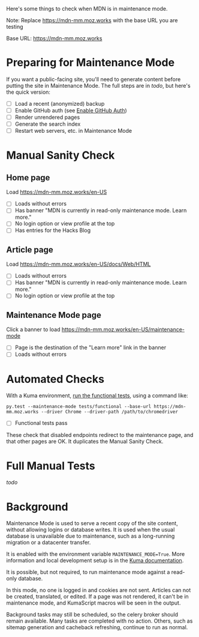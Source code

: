 Here's some things to check when MDN is in maintenance mode.

Note: Replace https://mdn-mm.moz.works with the base URL you are testing

Base URL: https://mdn-mm.moz.works

# Preparing for Maintenance Mode

If you want a public-facing site, you'll need to generate
content before putting the site in Maintenance Mode. The
full steps are in *todo*, but here's the quick version:

* [ ] Load a recent (anonymized) backup
* [ ] Enable GitHub auth (see [Enable GitHub Auth](https://kuma.readthedocs.io/en/latest/installation.html#enable-github-auth-optional))
* [ ] Render unrendered pages
* [ ] Generate the search index
* [ ] Restart web servers, etc. in Maintenance Mode

# Manual Sanity Check

## Home page

Load https://mdn-mm.moz.works/en-US

* [ ] Loads without errors
* [ ] Has banner "MDN is currently in read-only maintenance mode. Learn more."
* [ ] No login option or view profile at the top
* [ ] Has entries for the Hacks Blog

## Article page

Load https://mdn-mm.moz.works/en-US/docs/Web/HTML

* [ ] Loads without errors
* [ ] Has banner "MDN is currently in read-only maintenance mode. Learn more."
* [ ] No login option or view profile at the top

## Maintenance Mode page

Click a banner to load https://mdn-mm.moz.works/en-US/maintenance-mode

* [ ] Page is the destination of the "Learn more" link in the banner
* [ ] Loads without errors

# Automated Checks

With a Kuma environment,
[run the functional tests](https://kuma.readthedocs.io/en/latest/tests-ui.html),
using a command like:

```
py.test --maintenance-mode tests/functional --base-url https://mdn-mm.moz.works --driver Chrome --driver-path /path/to/chromedriver
```

* [ ] Functional tests pass

These check that disabled endpoints redirect to the maintenance page, and that
other pages are OK. It duplicates the Manual Sanity Check.

# Full Manual Tests

*todo*

# Background

Maintenance Mode is used to serve a recent copy of the site content, without
allowing logins or database writes. It is used when the usual database is
unavailable due to maintenance, such as a long-running migration or a
datacenter transfer.

It is enabled with the environment variable ``MAINTENANCE_MODE=True``.
More information and local development setup is in the
[Kuma documentation](https://kuma.readthedocs.io/en/latest/development.html#maintenance-mode).

It is possible, but not required, to run maintenance mode against a read-only
database.

In this mode, no one is logged in and cookies are not sent. Articles can not be
created, translated, or edited. If a page was not rendered, it can't be in
maintenance mode, and KumaScript macros will be seen in the output.

Background tasks may still be scheduled, so the celery broker should remain
available. Many tasks are completed with no action.  Others, such as sitemap
generation and cacheback refreshing, continue to run as normal.
